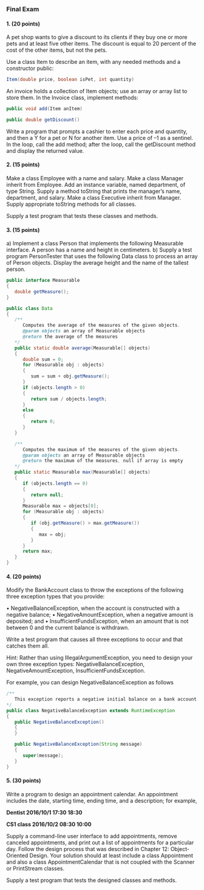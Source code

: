 ### Final Exam
#### 1.	(20 points)
A pet shop wants to give a discount to its clients if they buy one or more pets and at least five other items. The discount is equal to 20 percent of the cost of the other items, but not the pets.

Use a class Item to describe an item, with any needed methods and a constructor public:
```java
Item(double price, boolean isPet, int quantity)
```
An invoice holds a collection of Item objects; use an array or array list to store them. In the Invoice class, implement methods:
```java
public void add(Item anItem)

public double getDiscount()
```
Write a program that prompts a cashier to enter each price and quantity, and then a Y for a pet or N for another item. Use a price of –1 as a sentinel. In the loop, call the add method; after the loop, call the getDiscount method and display the returned value.

#### 2.	(15 points)
Make a class Employee with a name and salary. Make a class Manager inherit from Employee. Add an instance variable, named department, of type String. Supply a method toString that prints the manager’s name, department, and salary. Make a class Executive inherit from Manager. Supply appropriate toString methods for all classes.

Supply a test program that tests these classes and methods.

#### 3.	(15 points)
a)	Implement a class Person that implements the following Measurable interface. A person has a name and height in centimeters.
b)	Supply a test program PersonTester that uses the following Data class to process an array of Person objects. Display the average height and the name of the tallest person.
```Java
public interface Measurable
{
   double getMeasure();
}

public class Data
{
   /**
      Computes the average of the measures of the given objects.
      @param objects an array of Measurable objects
      @return the average of the measures
   */
   public static double average(Measurable[] objects)
   {
      double sum = 0;
      for (Measurable obj : objects)
      {
         sum = sum + obj.getMeasure();
      }
      if (objects.length > 0)
      {
         return sum / objects.length;
      }
      else
      {
         return 0;
      }
   }

   /**
      Computes the maximum of the measures of the given objects.
      @param objects an array of Measurable objects
      @return the maximum of the measures, null if array is empty
   */
   public static Measurable max(Measurable[] objects)
   {
      if (objects.length == 0)
      {
         return null;
      }
      Measurable max = objects[0];
      for (Measurable obj : objects)
      {
         if (obj.getMeasure() > max.getMeasure())
         {
            max = obj;
         }
      }
      return max;
   }
}
```

#### 4.	(20 points)
Modify the BankAccount class to throw the exceptions of the following three exception types that you provide:

•	NegativeBalanceException, when the account is constructed with a negative balance;
•	NegativeAmountException, when a negative amount is deposited; and
•	InsufficientFundsException, when an amount that is not between 0 and the current balance is withdrawn.

Write a test program that causes all three exceptions to occur and that catches them all.

Hint: Rather than using IllegalArgumentException, you need to design your own three exception types:
NegativeBalanceException,
NegativeAmountException,
InsufficientFundsException.

For example, you can design NegativeBalanceException as follows
```Java
/**
   This exception reports a negative initial balance on a bank account.
*/
public class NegativeBalanceException extends RuntimeException
{
   public NegativeBalanceException()
   {
   }

   public NegativeBalanceException(String message)
   {
      super(message);
   }
}
```

#### 5.	(30 points)
Write a program to design an appointment calendar. An appointment includes the date, starting time, ending time, and a description; for example,

**Dentist 2016/10/1 17:30 18:30**

**CS1 class 2016/10/2 08:30 10:00**

Supply a command-line user interface to add appointments, remove canceled appointments, and print out a list of appointments for a particular day. Follow the design process that was described in Chapter 12: Object-Oriented Design. Your solution should at least include a class Appointment and also a class AppointmentCalendar that is not coupled with the Scanner or PrintStream classes.

Supply a test program that tests the designed classes and methods.
